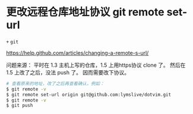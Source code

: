 # 更改远程仓库地址协议 git remote set-url
`+` `git`

https://help.github.com/articles/changing-a-remote-s-url/

问题来源：
平时在 1.3 主机上写的仓库，1.5 上用https协议 clone 了。
然后在 1.5 上改了之后，没法 push 了。
因而需要改下协议。

```sh
# 查看原来的地址，改了之后再查看确认，例如：
$ git remote -v
$ git remote set-url origin git@github.com:lymslive/dotvim.git
$ git remote -v
$ git push
```
